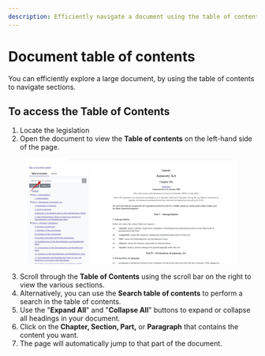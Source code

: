 ```yaml
---
description: Efficiently navigate a document using the table of contents
---
```


# Document table of contents

You can efficiently explore a large document, by using the table of contents to navigate sections.

## To access the Table of Contents

1. Locate the legislation
2. Open the document to view the **Table of contents** on the left-hand side of the page.

<figure><img src="../.gitbook/assets/ulii--TOC.png" alt=""><figcaption></figcaption></figure>

3. Scroll through the **Table of Contents** using the scroll bar on the right to view the various sections.
4. Alternatively, you can use the **Search table of contents** to perform a search in the table of contents.
5. Use the "**Expand All**" and "**Collapse All**" buttons to expand or collapse all headings in your document.
6. Click on the **Chapter, Section, Part,** or **Paragraph** that contains the content you want.
7. The page will automatically jump to that part of the document.
